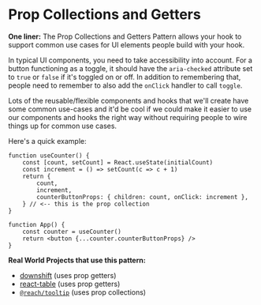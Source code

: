 # Prop Collections and Getters

**One liner:** The Prop Collections and Getters Pattern allows your hook to
support common use cases for UI elements people build with your hook.

In typical UI components, you need to take accessibility into account. For a
button functioning as a toggle, it should have the `aria-checked` attribute set
to `true` or `false` if it's toggled on or off. In addition to remembering that,
people need to remember to also add the `onClick` handler to call `toggle`.

Lots of the reusable/flexible components and hooks that we'll create have some
common use-cases and it'd be cool if we could make it easier to use our
components and hooks the right way without requiring people to wire things up
for common use cases.

Here's a quick example:

```tsx
function useCounter() {
	const [count, setCount] = React.useState(initialCount)
	const increment = () => setCount(c => c + 1)
	return {
		count,
		increment,
		counterButtonProps: { children: count, onClick: increment },
	} // <-- this is the prop collection
}

function App() {
	const counter = useCounter()
	return <button {...counter.counterButtonProps} />
}
```

**Real World Projects that use this pattern:**

- [downshift](https://github.com/downshift-js/downshift) (uses prop getters)
- [react-table](https://github.com/tannerlinsley/react-table) (uses prop
  getters)
- [`@reach/tooltip`](https://reacttraining.com/reach-ui/tooltip) (uses prop
  collections)
